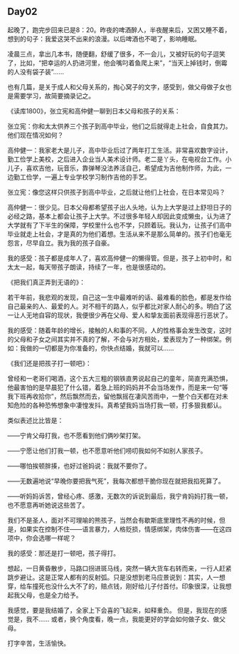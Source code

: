 ## Day02

起晚了，跑完步回来已是8：20。昨夜的啤酒醉人，半夜醒来后，又困又睡不着，想到的句子：我爱这哭不出来的浪漫。以后啤酒也不喝了，影响睡眠。

凌晨三点，拿出几本书，随便翻，舒缓了很多，不一会儿，又被好玩的句子逗笑了，比如，“把幸运的人扔进河里，他会嘴叼着鱼爬上来”，“当天上掉钱时，倒霉的人没有袋子装”......

也有几篇，是关于成人和父母关系的，掏心窝子的文字，感受到，做父母做子女也是需要学习，故简要摘录记之。

《读库1800》，张立宪和高仲健一聊到日本父母和孩子的关系：

张立宪：你和太太供养三个孩子到高中毕业，他们之后就得走上社会，自食其力。他们现在情况如何？

高仲健一：我家老大是儿子，高中毕业后过了两年打工生活。非常喜欢数字设计，勤工俭学上美校，之后进入企业当人美术设计师。老二是丫头，在电视台工作。小儿子，喜欢吉他，玩音乐，靠弹琴没法养活自己，希望成为吉他制作师，为此，一边勤工俭学，一遍上专业学校学习制作吉他的手艺。

张立宪：像您这样只供孩子到高中毕业，之后就让他们上社会，在日本常见吗？

高仲健一：很少见。日本父母都希望孩子出人头地，认为上大学是过上舒坦日子的必经之路，基本上都会让孩子上大学。不过很多年轻人却因此变成懒虫，认为进了大学就有了下半生的保障，学校里什么也不学，只顾着玩。我认为，让孩子们高中毕业就走上社会，才是真的为他们着想。生活从来不是那么简单的。孩子们也毫无怨言，尽早自立。我为我的孩子自豪。

我的感受：孩子都是成年人了，喜欢高仲健一的懒得管。但是，孩子上初中时，和太太一起，每天带孩子朗读，持续了一年，也是很感动的。

《把我们真正弄到无语的》：

若干年前，我悲观的发现，自己这一生中最难听的话、最难看的脸色，都是发作给自己最亲的人、最爱的人。对不相干的路人，似乎都比对家人耐心的多。明白了这一让人无地自容的现状，我便很少再在父母、爱人和挚友面前表现得恶行恶状了。

我的感受：随着年龄的增长，接触的人和事的不同，人的性格事会发生改变，这时的父母和子女之间其实并不真的了解，不会与对方相处，爱表现为了一种绑架。例如：我做的一切都是为你准备的，你快点结婚，我就可以......

《我们还是把孩子打一顿吧》：

曾经和一老哥们喝酒，这个五大三粗的钢铁直男说起自己的童年，简直充满恐惧，他最害怕的是早晨犯了什么错，着急上班的妈妈并不会当场发作，而是来一句“等我下班再收拾你”，然后飘然而去，留他飘摇在凄风苦雨中，一整个白天都在对未知危险的各种恐怖想象中凄惶发抖。真希望我妈当场打我一顿，打多狠我都认。

类似表述比比皆是：

——宁肯父母打我，也不愿看到他们俩吵架打架。

——宁愿让他们打我一顿，也不愿意听他们唠叨我如何不如别人家孩子。

——哪怕挨顿胖揍，也好过爸妈说：我就不要你了。

——无数遍地说“早晚你要把我气死”，我每次都想干脆你现在就把我掐死算了。

——听妈妈诉苦，曾经心疼、感激，无数次的诉说到最后，我宁肯妈妈打我一顿，也不愿意再听她说这些苦了。

我们不是圣人，面对不可理喻的熊孩子，当然会有歇斯底里理性不再的时候，但是，如果实在控制不住——语言暴力，人格贬损，情感绑架，肉体伤害——在这四项中，你会选哪一样呢？

我的感受：那还是打一顿吧，孩子得打。

想起，一日黄昏散步，马路口拐进斑马线，突然一辆大货车右转而来，一行人赶紧跳步避让。这是正常人都有的反射弧。只是没想到老马应景说到：其实，人一想穿，给车撞死也没什么大不了的，赔点钱，刚好给儿子付首付。印象很深，让我想起我父母，也是全力给予。

我感觉，要是我结婚了，全家上下会喜的飞起来，如释重负。 但是，我现在的感觉是，我不...... 或者，换个角度看，晚一点，我能更好的学会如何做子女、做父母。

打字辛苦，生活愉快。
